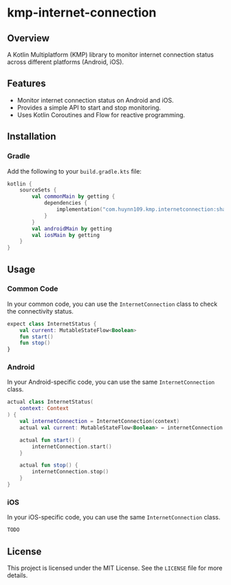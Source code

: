 # kmp-internet-connection

## Overview
A Kotlin Multiplatform (KMP) library to monitor internet connection status across different platforms (Android, iOS).

## Features
- Monitor internet connection status on Android and iOS.
- Provides a simple API to start and stop monitoring.
- Uses Kotlin Coroutines and Flow for reactive programming.

## Installation

### Gradle
Add the following to your `build.gradle.kts` file:

```kotlin
kotlin {
    sourceSets {
        val commonMain by getting {
            dependencies {
                implementation("com.huynn109.kmp.internetconnection:shared:1.0.0")
            }
        }
        val androidMain by getting
        val iosMain by getting
    }
}
```

## Usage

### Common Code
In your common code, you can use the `InternetConnection` class to check the connectivity status.

```kotlin
expect class InternetStatus {
    val current: MutableStateFlow<Boolean>
    fun start()
    fun stop()
}
```

### Android
In your Android-specific code, you can use the same `InternetConnection` class.

```kotlin
actual class InternetStatus(
    context: Context
) {
    val internetConnection = InternetConnection(context)
    actual val current: MutableStateFlow<Boolean> = internetConnection.isNetworkConnected

    actual fun start() {
        internetConnection.start()
    }

    actual fun stop() {
        internetConnection.stop()
    }
}
```

### iOS
In your iOS-specific code, you can use the same `InternetConnection` class.

```kotlin
TODO
```

## License
This project is licensed under the MIT License. See the `LICENSE` file for more details.